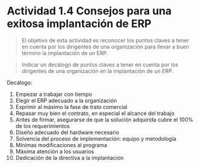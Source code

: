 # Actividad 1.4 Consejos para una exitosa implantación de ERP

> El objetivo de esta actividad es reconocer los puntos claves a tener en cuenta por los dirigentes de una organización para llevar a buen término la implantación de un ERP.

> Indicar un decálogo de puntos claves a tener en cuenta por los dirigentes de una organización en la implantación de un ERP.

Decálogo:

1. Empezar a trabajar con tiempo    
2. Elegir el ERP adecuado a la organización    
3. Exprimir al máximo la fase de trato comercial    
4. Repasar muy bien el contrato, en especial el alcance del trabajo    
5. Antes de firmar, asegurarse de que la solución adquirida cubre el 100% de los requerimientos    
6. Diseño adecuado del hardware necesario    
7. Solvencia del proceso de implementación: equipo y metodología
8. Mínimas modificaciones al programa
9. Máxima atención a los usuarios
10. Dedicación de la directiva a la implantación